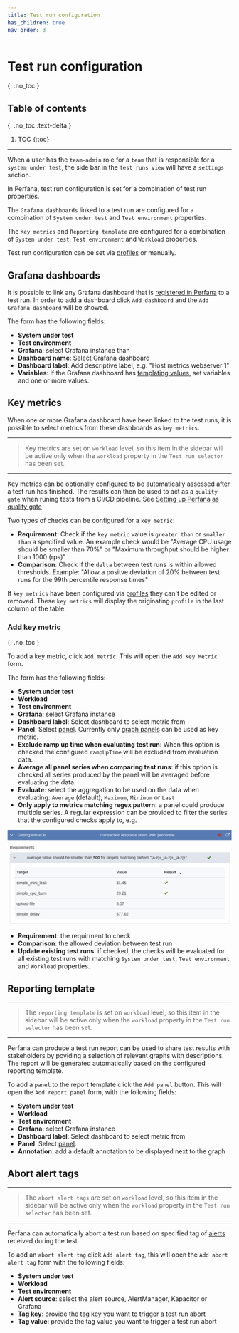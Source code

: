 ```yaml
---
title: Test run configuration
has_children: true
nav_order: 3
---
```


# Test run configuration
{: .no_toc }

## Table of contents
{: .no_toc .text-delta }

1. TOC
{:toc}

---

When a user has the `team-admin` role for a `team` that is responsible for  a `system under test`, the side bar in the `test runs view` will have a `settings` section.

In Perfana, test run configuration is set for a combination of test run properties. 

The `Grafana dashboards` linked to a test run are configured for a combination  of `System under test` and `Test environment` properties.

The `Key metrics` and `Reporting template` are configured for a combination  of `System under test`, `Test environment` and `Workload` properties.

Test run configuration can be set via [profiles](https://perfana.github.io/perfana-docs/docs/administration/administration.html#profiles-configuration) or manually.

## Grafana dashboards

It is possible to link any Grafana dashboard that is [registered in Perfana](https://perfana.github.io/perfana-docs/docs/administration/administration.html#grafana-configuration) to a test run. In order to add a dashboard click `Add dashboard` and the `Add Grafana dashboard` will be showed.

The form has the following fields:
* **System under test**
* **Test environment**
* **Grafana**: select Grafana instance than
* **Dashboard name**: Select Grafana dashboard
* **Dashboard label**: Add descriptive label, e.g. "Host metrics webserver 1"
* **Variables**: If the Grafana dashboard has [templating values](https://grafana.com/docs/grafana/latest/reference/templating/), set variables and one or more values.

## Key metrics  

When one or more Grafana dashboard have been linked to the test runs, it is possible to select metrics from these dashboards as `key metrics`. 

--- 

> Key metrics are set on `workload` level, so this item in the sidebar will be active only when the `workload` property in the `Test run selector` has been set.

--- 
Key metrics can be optionally configured to be automatically assessed after a test run has finished. The results can then be used to act as a `quality gate` when runing tests from a CI/CD pipeline. See [Setting up Perfana as quality gate](https://perfana.github.io/perfana-docs/docs/administration/ci-cd.html#quality-gate)

Two types of checks can be configured for a `key metric`:
* **Requirement**: Check if the `key metric` value is `greater than` or `smaller than` a specified value. An example check would be "Average CPU usage should be smaller than 70%" or "Maximum throughput should be higher than 1000 (rps)"
* **Comparison**: Check if the `delta` between test runs is within allowed thresholds. Example: "Allow a positve deviation of 20% between test runs for the 99th percentile response times"

If `key metrics` have been configured via [profiles](https://perfana.github.io/perfana-docs/docs/administration/administration.html#profiles-configuration) they can't be edited or removed. These `key metrics` will display the originating `profile` in the last column of the table.

### Add key metric
{: .no_toc }

To add a key metric, click `Add metric`. This will open the `Add Key Metric` form.

The form has the following fields:
* **System under test**
* **Workload**
* **Test environment**
* **Grafana**: select Grafana instance
* **Dashboard label**: Select dashboard to select metric from
* **Panel**: Select [panel](https://grafana.com/docs/grafana/latest/features/panels/panels/). Currently only [graph panels](https://grafana.com/docs/grafana/latest/features/panels/graph/) can be used as key metric.
* **Exclude ramp up time when evaluating test run**: When this option is checked the configured `rampUpTime` will be excluded from evaluation data.
* **Average all panel series when comparing test runs**: if this option is checked all series produced by the panel will be averaged before evaluating the data.
* **Evaluate**: select the aggregation to be used on the data when evaluating: `Average` (default), `Maximum`, `Minimum` or `Last`
* **Only apply to metrics matching regex pattern**: a panel could produce multiple series. A regular expression can be provided to filter the series that the configured checks apply to, e.g.

![Match regex](../images/match-regex.png)

* **Requirement**: the requirment to check
* **Comparison**: the allowed deviation between test run 
* **Update existing test runs**: if checked, the checks will be evaluated for all existing test runs with matching `System under test`, `Test environment` and `Workload` properties.

## Reporting template 

--- 

> The `reporting template` is set on `workload` level, so this item in the sidebar will be active only when the `workload` property in the `Test run selector` has been set. 

--- 

Perfana can produce a test run report can be used to share test results with stakeholders by poviding a selection of relevant graphs with descriptions. The report will be generated automatically based on the configured reporting template. 

To add a `panel` to the report template click the `Add panel` button. This will open the `Add report panel` form, with the following fields:

* **System under test**
* **Workload**
* **Test environment**
* **Grafana**: select Grafana instance
* **Dashboard label**: Select dashboard to select metric from
* **Panel**: Select [panel](https://grafana.com/docs/grafana/latest/features/panels/panels/). 
* **Annotation**: add a default annotation to be displayed next to the graph

## Abort alert tags 

--- 

> The `abort alert tags` are set on `workload` level, so this item in the sidebar will be active only when the `workload` property in the `Test run selector` has been set. 

--- 

Perfana can automatically abort a test run based on specified tag of [alerts](https://perfana.github.io/perfana-docs/docs/alerts/alerts.html) received during the test.

To add an `abort alert tag` click `Add alert tag`, this will open the `Add abort alert tag` form with the following fields:

* **System under test**
* **Workload**
* **Test environment**
* **Alert source**: select the alert source, AlertManager, Kapacitor or Grafana
* **Tag key**: provide the tag key you want to trigger a test run abort
* **Tag value**: provide the tag value you want to trigger a test run abort